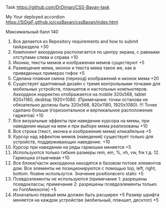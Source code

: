 Task https://github.com/DrDiman/CSS-Bayan-task

My Your deployed accordion https://SiDgiF.github.io/cssBayan/cssBayan/index.html

Максимальный балл 140

1. Все делается из Repository requirements and how to submit taskраздела +30
2. Компонент аккордеона располагается по центру экрана, с равными отступами слева и справа +10
3. Иконки, тексты мемов и изображения мемов существуют +5
4. Размещение мема, иконок и текста мема такое же, как в приведенных примерах гифок +5
5. Сделана плавная смена (переход) изображений и иконок мема +20
6. Существует адаптивный дизайн с тремя контрольными точками для мобильных устройств, планшетов и настольных компьютеров. Аккордеон корректно отображается на mobile 320x568, tablet 820x1180, desktop 1920×1080. (Примечание: точки останова не обязательно должны быть 320x568, 820x1180, 1920x1080). !!! Точек сделано больше (горизонтальное и вертикальное расположение гаджетов) +10
7. Все визуальные эффекты при наведении курсора на мемы, при наведении мыши на мем и при выборе мема реализованы +10
8. Вся строка (текст, иконка и изображение мема) кликабельна +5
9. Курсор над эффектом мемов (наведения) существует только для устройств, поддерживающих наведение. +10
10. Курсор при наведении на ряды гармошки меняется +5
11. Используются только гибкие размеры rem, em, %, vh, vw, frи т.д. 12. Гармошка отзывчивая +10
13. Все блоки/части аккордеона находятся в базовом потоке элементов дом. Все элементы не позиционируются с помощью top, left, right, bottom. floatне использутся. Значение positionвсего static +5
14. Псевдоэлементы не используются (примечание 1: разрешены псевдоклассы; примечание 2: разрешены псевдоэлементы только из FontAwesome) +5
15. Изначально первый мем должен быть расширен +5
Размер шрифта меняется на каждом устройстве (мобильный, планшет, десктоп) +5